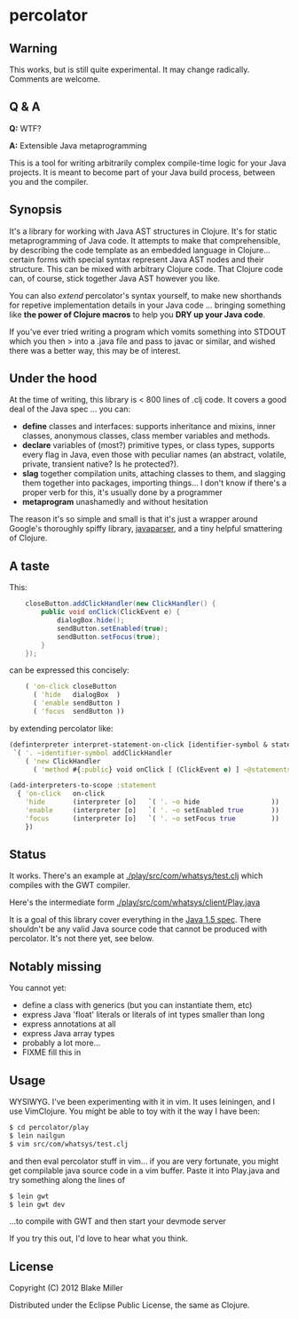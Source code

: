 # percolator

## Warning
This works, but is still quite experimental. It may change radically. Comments are welcome.

## Q & A
**Q:** WTF?

**A:** Extensible Java metaprogramming

This is a tool for writing arbitrarily complex compile-time logic for your Java projects. It is meant to become part of your Java build process, between you and the compiler.

## Synopsis
It's a library for working with Java AST structures in Clojure. It's for static
metaprogramming of Java code. It attempts to make that comprehensible, by
describing the code template as an embedded language in Clojure... certain
forms with special syntax represent Java AST nodes and their structure. This
can be mixed with arbitrary Clojure code. That Clojure code can, of course,
stick together Java AST however you like.

You can also *extend* percolator's syntax yourself, to make new shorthands for
repetive implementation details in your Java code ... bringing something like
**the power of Clojure macros** to help you **DRY up your Java code**.

If you've ever tried writing a program which vomits something into STDOUT which
you then > into a .java file and pass to javac or similar, and wished there
was a better way, this may be of interest.

## Under the hood
At the time of writing, this library is < 800 lines of .clj code. It covers a
good deal of the Java spec ... you can:

* **define** classes and interfaces: supports inheritance and mixins, inner classes, anonymous classes, class member variables and methods.
* **declare** variables of (most?) primitive types, or class types, supports every flag in Java, even those with peculiar names (an abstract, volatile, private, transient native? Is he protected?).
* **slag** together compilation units, attaching classes to them, and slagging them together into packages, importing things... I don't know if there's a proper verb for this, it's usually done by a programmer
* **metaprogram** unashamedly and without hesitation

The reason it's so simple and small is that it's just a wrapper around Google's thoroughly spiffy library, [javaparser](http://code.google.com/p/javaparser/), and a tiny helpful smattering of Clojure.

## A taste
This:
```java
    closeButton.addClickHandler(new ClickHandler() {
        public void onClick(ClickEvent e) {
            dialogBox.hide();
            sendButton.setEnabled(true);
            sendButton.setFocus(true);
        }
    });
```

can be expressed this concisely:
```clojure
    ( 'on-click closeButton
      ( 'hide   dialogBox  )
      ( 'enable sendButton )
      ( 'focus  sendButton ))
```

by extending percolator like:
```clojure
(definterpreter interpret-statement-on-click [identifier-symbol & statements]
 `( '. ~identifier-symbol addClickHandler
    ( 'new ClickHandler
      ( 'method #{:public} void onClick [ (ClickEvent e) ] ~@statements ))))

(add-interpreters-to-scope :statement
  { 'on-click   on-click
    'hide       (interpreter [o]   `( '. ~o hide                  ))
    'enable     (interpreter [o]   `( '. ~o setEnabled true       ))
    'focus      (interpreter [o]   `( '. ~o setFocus true         ))
    })
```

## Status

It works. There's an example at [./play/src/com/whatsys/test.clj](https://github.com/blak3mill3r/percolator/blob/master/play/src/com/whatsys/test.clj) which compiles with the GWT compiler.

Here's the intermediate form [./play/src/com/whatsys/client/Play.java](https://github.com/blak3mill3r/percolator/blob/master/play/src/com/whatsys/client/Play.java)

It is a goal of this library cover everything in the [Java 1.5 spec](http://docs.oracle.com/javase/1.5.0/docs/api/). There shouldn't be any valid Java source code that cannot be produced with percolator. It's not there yet, see below.

## Notably missing

You cannot yet:

* define a class with generics (but you can instantiate them, etc)
* express Java 'float' literals or literals of int types smaller than long
* express annotations at all
* express Java array types
* probably a lot more...
* FIXME fill this in

## Usage

WYSIWYG. I've been experimenting with it in vim. It uses leiningen, and I use VimClojure. You might be able to toy with it the way I have been:
```bash
$ cd percolator/play
$ lein nailgun
$ vim src/com/whatsys/test.clj
```
and then eval percolator stuff in vim... if you are very fortunate, you might get compilable java source code in a vim buffer. Paste it into Play.java and try something along the lines of
```bash
$ lein gwt
$ lein gwt dev
```

...to compile with GWT and then start your devmode server

If you try this out, I'd love to hear what you think.

## License

Copyright (C) 2012 Blake Miller

Distributed under the Eclipse Public License, the same as Clojure.
